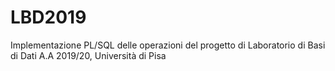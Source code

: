 # LBD2019
Implementazione PL/SQL delle operazioni del progetto di Laboratorio di Basi di Dati A.A 2019/20, Università di Pisa
